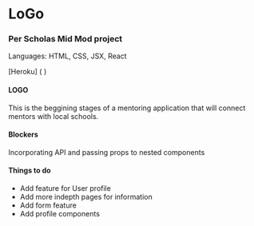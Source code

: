 # LoGo

### Per Scholas Mid Mod project

Languages: HTML, CSS, JSX, React

[Heroku] ( )

#### LOGO
This is the beggining stages of a mentoring application that will connect mentors with local schools.

#### Blockers 
Incorporating API and passing props to nested components

#### Things to do
- Add feature for User profile
- Add more indepth pages for information
- Add form feature
- Add profile components
